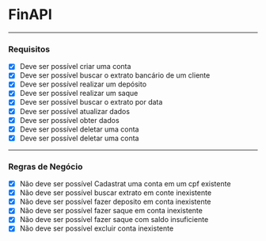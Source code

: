 # FinAPI

---

### Requisitos

- [x] Deve ser possível criar uma conta
- [x] Deve ser possível buscar o extrato bancário de um cliente
- [x] Deve ser possível realizar um depósito
- [x] Deve ser possível realizar um saque
- [x] Deve ser possível buscar o extrato por data
- [x] Deve ser possível atualizar dados
- [x] Deve ser possível obter dados
- [x] Deve ser possível deletar uma conta
- [x] Deve ser possível deletar uma conta

---

### Regras de Negócio

- [x] Não deve ser possível Cadastrat uma conta em um cpf existente
- [x] Não deve ser possível buscar extrato em conte inexistente
- [x] Não deve ser possível fazer deposito em conta inexistente
- [x] Não deve ser possível fazer saque em conta inexistente
- [x] Não deve ser possível fazer saque com saldo insuficiente
- [x] Não deve ser possível excluir conta inexistente
